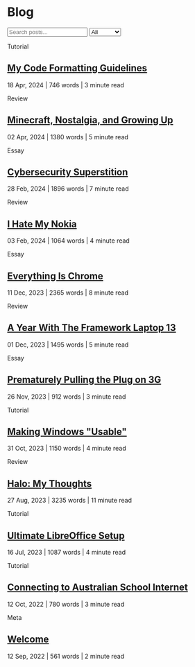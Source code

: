 <h1 id="section">
    Blog
</h1>

<div>

<search id="searchAndFilter">
    <input type="search" id="blogsearch" onkeyup="search()" placeholder="Search posts...">
    <select name="tag" id="tag">
        <option value="all">All</option>
        <option value="review">Reviews</option>
        <option value="essay">Essays</option>
        <option value="tutorial">Tutorials</option>
        <option value="meta">Meta</option>
    </select>
</search>

<div id="blogposts">

<div class="post">

Tutorial
## [My Code Formatting Guidelines](/blog/My_Code_Formatting_Guidelines)
<time datetime="2024-04-18">18 Apr, 2024</time> | 746 words | 3 minute read
</div>

<div class="post">

Review
## [Minecraft, Nostalgia, and Growing Up](/blog/Minecraft_Nostalgia_And_Growing_Up)
<time datetime="2024-04-02">02 Apr, 2024</time> | 1380 words | 5 minute read
</div>

<div class="post">

Essay
## [Cybersecurity Superstition](/blog/Cybersecurity_Superstition)
<time datetime="2024-02-28">28 Feb, 2024</time> | 1896 words | 7 minute read
</div>

<div class="post">

Review
## [I Hate My Nokia](/blog/I_Hate_My_Nokia)
<time datetime="2024-02-03">03 Feb, 2024</time> | 1064 words | 4 minute read
</div>

<div class="post">

Essay
## [Everything Is Chrome](/blog/Everything_Is_Chrome)
<time datetime="2023-12-11">11 Dec, 2023</time> | 2365 words | 8 minute read
</div>

<div class="post">

Review
## [A Year With The Framework Laptop 13](/blog/A_Year_With_The_Framework_Laptop_13)
<time datetime="2023-12-01">01 Dec, 2023</time> | 1495 words | 5 minute read
</div>

<div class="post">

Essay
## [Prematurely Pulling the Plug on 3G](/blog/Prematurely_Pulling_The_Plug_On_3G)
<time datetime="2023-11-26">26 Nov, 2023</time> | 912 words | 3 minute read
</div>

<div class="post">

Tutorial
## [Making Windows "Usable"](/blog/Making_Windows_Usable)
<time datetime="2023-10-31">31 Oct, 2023</time> | 1150 words | 4 minute read
</div>

<div class="post">

Review
## [Halo: My Thoughts](/blog/Halo_My_Thoughts)
<time datetime="2023-08-27">27 Aug, 2023</time> | 3235 words | 11 minute read
</div>

<div class="post">

Tutorial
## [Ultimate LibreOffice Setup](/blog/LibreOffice_Setup)
<time datetime="2023-06-16">16 Jul, 2023</time> | 1087 words | 4 minute read
</div>

<div class="post">

Tutorial
## [Connecting to Australian School Internet](/blog/School_Internet)
<time datetime="2022-10-12">12 Oct, 2022</time> | 780 words | 3 minute read
</div>

<div class="post">

Meta
## [Welcome](/blog/Welcome)
<time datetime="2022-09-12">12 Sep, 2022</time> | 561 words | 2 minute read
</div>

</div>

</div>

<script src="assets/scrollfade.js"></script>

<script>
    document.getElementById("searchAndFilter").style.display = 'flex';
</script>

<script>
// Search posts
    function search() {
        var input = document.getElementById('blogsearch');
        var filter = input.value.toUpperCase();
        var ul = document.getElementById("blogposts");
        var divs = ul.querySelectorAll('div');

    divs.forEach(function(div) {
        var a = div.querySelector("a");
        var txtValue = a.textContent;
        var displayStyle = (txtValue.toUpperCase().indexOf(filter) > -1) ? "" : "none";
        div.style.display = displayStyle;
    });
    }
</script>

<script>
// Filter posts
    const tagSelect = document.getElementById('tag');
    const blogPosts = document.getElementById('blogposts');

    tagSelect.addEventListener('change', filterPosts);

    function filterPosts() {
        const selectedTag = tagSelect.value.toUpperCase();
        const divs = blogPosts.querySelectorAll('div');
        divs.forEach(div => {
            const postInfo = div.textContent.trim().split('\n');
            const postType = postInfo[0].toUpperCase();
            const displayStyle = (selectedTag === 'ALL' || postType === selectedTag) ? "" : "none";
            div.style.display = displayStyle;
        });
    }
</script>
